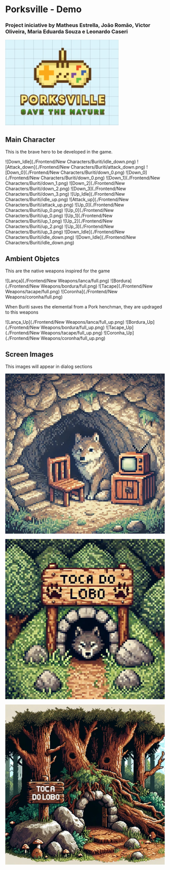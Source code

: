 # Porksville - Demo

### Project iniciative by Matheus Estrella, João Romão, Victor Oliveira, Maria Eduarda Souza e Leonardo Caseri

![PorksVille Logo](./conception_arts/PorksVille_Logo.jpg)


## Main Character

This is the brave hero to be developed in the game.

![Down_Idle](./Frontend/New Characters/Buriti/idle_down.png)
![Attack_down](./Frontend/New Characters/Buriti/attack_down.png)
![Down_0](./Frontend/New Characters/Buriti/down_0.png)
![Down_0](./Frontend/New Characters/Buriti/down_0.png)
![Down_1](./Frontend/New Characters/Buriti/down_1.png)
![Down_2](./Frontend/New Characters/Buriti/down_2.png)
![Down_3](./Frontend/New Characters/Buriti/down_3.png)
![Up_Idle](./Frontend/New Characters/Buriti/idle_up.png)
![Attack_up](./Frontend/New Characters/Buriti/attack_up.png)
![Up_0](./Frontend/New Characters/Buriti/up_0.png)
![Up_0](./Frontend/New Characters/Buriti/up_0.png)
![Up_1](./Frontend/New Characters/Buriti/up_1.png)
![Up_2](./Frontend/New Characters/Buriti/up_2.png)
![Up_3](./Frontend/New Characters/Buriti/up_3.png)
![Down_Idle](./Frontend/New Characters/Buriti/idle_down.png)
![Down_Idle](./Frontend/New Characters/Buriti/idle_down.png)


## Ambient Objetcs

This are the native weapons inspired for the game

![Lança](./Frontend/New Weapons/lanca/full.png)
![Bordura](./Frontend/New Weapons/bordura/full.png)
![Tacape](./Frontend/New Weapons/tacape/full.png)
![Coronha](./Frontend/New Weapons/coronha/full.png)

When Buriti saves the elemental from a Pork henchman, they are updraged to this weapons

![Lança_Up](./Frontend/New Weapons/lanca/full_up.png)
![Bordura_Up](./Frontend/New Weapons/bordura/full_up.png)
![Tacape_Up](./Frontend/New Weapons/tacape/full_up.png)
![Coronha_Up](./Frontend/New Weapons/coronha/full_up.png)


## Screen Images

This images will appear in dialog sections

![Wolf's Nest End Game](./conception_arts/rest_screen.jpg)

![Wolf's Nest Starting Game](./conception_arts/wolf_nest.jpg)

![Wolf's Nest Intro Game](./conception_arts/wolf_nest_concept.jpg)


